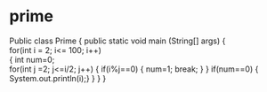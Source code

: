 # prime
Public class Prime
{
public static void main (String[] args)
{		
   for(int i = 2; i<= 100; i++)         
  {
 int num=0;		  	  	  
    for(int j =2; j<=i/2; j++)
 {
    if(i%j==0)
 {
 num=1;
break;
 }
 }
   if(num==0)
  {
       System.out.println(i);}
   }
  }
}
